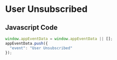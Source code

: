 # User Unsubscribed

### 

## Javascript Code
```js
window.appEventData = window.appEventData || [];
appEventData.push({
  "event": "User Unsubscribed"
});
```








